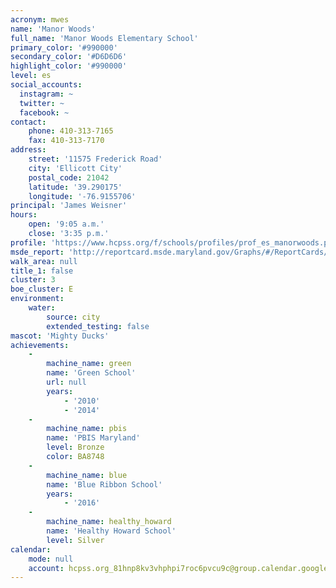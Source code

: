 ```yaml
---
acronym: mwes
name: 'Manor Woods'
full_name: 'Manor Woods Elementary School'
primary_color: '#990000'
secondary_color: '#D6D6D6'
highlight_color: '#990000'
level: es
social_accounts:
  instagram: ~
  twitter: ~
  facebook: ~
contact:
    phone: 410-313-7165
    fax: 410-313-7170
address:
    street: '11575 Frederick Road'
    city: 'Ellicott City'
    postal_code: 21042
    latitude: '39.290175'
    longitude: '-76.9155706'
principal: 'James Weisner'
hours:
    open: '9:05 a.m.'
    close: '3:35 p.m.'
profile: 'https://www.hcpss.org/f/schools/profiles/prof_es_manorwoods.pdf'
msde_report: 'http://reportcard.msde.maryland.gov/Graphs/#/ReportCards/ReportCardSchool/1//1/13/0305/'
walk_area: null
title_1: false
cluster: 3
boe_cluster: E
environment:
    water:
        source: city
        extended_testing: false
mascot: 'Mighty Ducks'
achievements:
    -
        machine_name: green
        name: 'Green School'
        url: null
        years:
            - '2010'
            - '2014'
    -
        machine_name: pbis
        name: 'PBIS Maryland'
        level: Bronze
        color: BA8748
    -
        machine_name: blue
        name: 'Blue Ribbon School'
        years:
            - '2016'
    -
        machine_name: healthy_howard
        name: 'Healthy Howard School'
        level: Silver
calendar:
    mode: null
    account: hcpss.org_81hnp8kv3vhphpi7roc6pvcu9c@group.calendar.google.com
---
```

